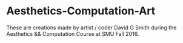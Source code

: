 # Aesthetics-Computation-Art

These are creations made by artist / coder David G Smith during the Aesthetics && Computation Course at SMU Fall 2016.

